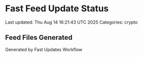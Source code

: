 # Fast Feed Update Status
Last updated: Thu Aug 14 16:21:43 UTC 2025
Categories: crypto

## Feed Files Generated

Generated by Fast Updates Workflow

